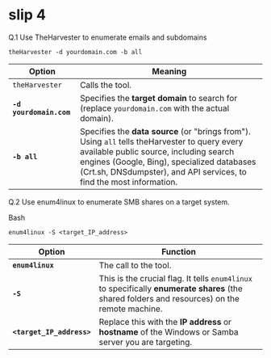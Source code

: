 # slip 4

Q.1 Use TheHarvester to enumerate emails and subdomains

`theHarvester -d yourdomain.com -b all`

| Option | Meaning |
| --- | --- |
| `theHarvester` | Calls the tool. |
| **`-d yourdomain.com`** | Specifies the **target domain** to search for (replace `yourdomain.com` with the actual domain). |
| **`-b all`** | Specifies the **data source** (or "brings from"). Using `all` tells theHarvester to query every available public source, including search engines (Google, Bing), specialized databases (Crt.sh, DNSdumpster), and API services, to find the most information. |

Q.2 Use enum4linux to enumerate SMB shares on a target system.

Bash

`enum4linux -S <target_IP_address>`

| Option | Function |
| --- | --- |
| **`enum4linux`** | The call to the tool. |
| **`-S`** | This is the crucial flag. It tells `enum4linux` to specifically **enumerate shares** (the shared folders and resources) on the remote machine. |
| **`<target_IP_address>`** | Replace this with the **IP address** or **hostname** of the Windows or Samba server you are targeting. |